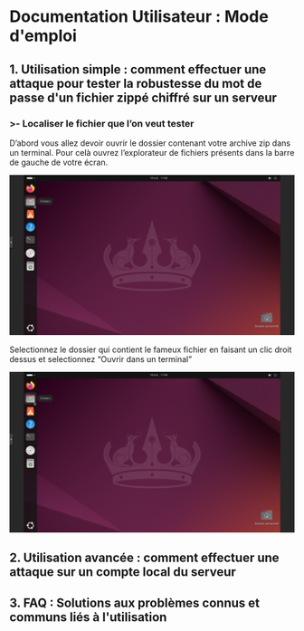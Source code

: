 # Documentation Utilisateur : Mode d'emploi

## 1. Utilisation simple : comment effectuer une attaque pour tester la robustesse du mot de passe d'un fichier zippé chiffré sur un serveur  
### >- Localiser le fichier que l’on veut tester  
D’abord vous allez devoir ouvrir le dossier contenant votre archive zip dans un terminal.
Pour celà ouvrez l’explorateur de fichiers présents dans la barre de gauche de votre écran.  

<IMG src="https://github.com/WildCodeSchool/TSSR-BDX-0924-P1-G1/blob/main/screen1%20explorateur%20de%20fichiers.png" width=600>  

Selectionnez le dossier qui contient le fameux fichier en faisant un clic droit dessus et selectionnez “Ouvrir dans un terminal”  

<IMG src="https://github.com/WildCodeSchool/TSSR-BDX-0924-P1-G1/blob/main/screen1%20explorateur%20de%20fichiers.png" width=600>  


## 2. Utilisation avancée : comment effectuer une attaque sur un compte local du serveur

## 3. FAQ : Solutions aux problèmes connus et communs liés à l'utilisation

